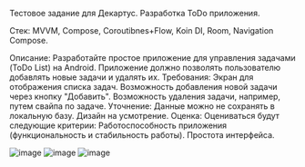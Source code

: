 Тестовое задание для Декартус. Разработка ToDo приложения. 

Стек: MVVM, Compose, Coroutibnes+Flow, Koin DI, Room, Navigation Compose.

Описание: Разработайте простое приложение для управления задачами (ToDo List) на Android. Приложение должно позволять пользователю добавлять новые задачи и удалять их.
Требования:
Экран для отображения списка задач.
Возможность добавления новой задачи через кнопку "Добавить".
Возможность удаления задачи, например, путем свайпа по задаче.
Уточнение:
Данные можно не сохранять в локальную базу.
Дизайн на усмотрение.
Оценка: Оцениваться будут следующие критерии:
Работоспособность приложения (функциональность и стабильность работы).
Простота интерфейса.

![image](https://github.com/Chase-V/DecartusToDo/assets/38985553/7883dc7e-d71d-4c06-b905-48c7eb166cab)
![image](https://github.com/Chase-V/DecartusToDo/assets/38985553/565d3de2-860e-497a-9942-c401877c52bc)
![image](https://github.com/Chase-V/DecartusToDo/assets/38985553/705e151f-68a0-4bf5-b67f-c2f9e1de5cc9)
